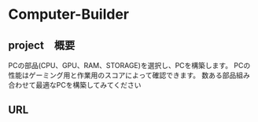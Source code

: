 # Computer-Builder
## project　概要
PCの部品(CPU、GPU、RAM、STORAGE)を選択し、PCを構築します。 PCの性能はゲーミング用と作業用のスコアによって確認できます。 数ある部品組み合わせて最適なPCを構築してみてください
## URL
